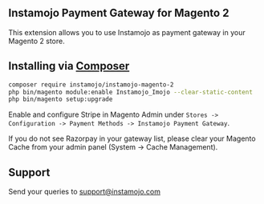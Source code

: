 ## Instamojo Payment Gateway for Magento 2

This extension allows you to use Instamojo as payment gateway in your Magento 2 store.

## Installing via [Composer](https://getcomposer.org/)

```bash
composer require instamojo/instamojo-magento-2
php bin/magento module:enable Instamojo_Imojo --clear-static-content
php bin/magento setup:upgrade
```

Enable and configure Stripe in Magento Admin under `Stores -> Configuration -> Payment Methods -> Instamojo Payment Gateway`.


If you do not see Razorpay in your gateway list, please clear your Magento Cache from your admin
panel (System -> Cache Management).

## Support

Send your queries to support@instamojo.com